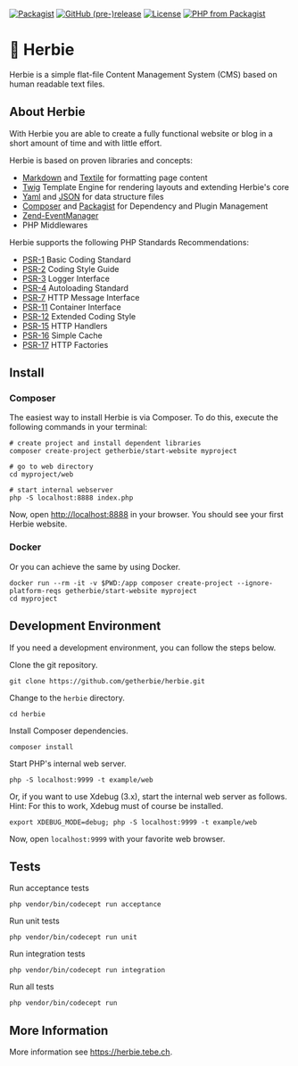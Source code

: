 [![Packagist](https://img.shields.io/packagist/dt/getherbie/herbie.svg)](https://packagist.org/packages/getherbie/herbie)
[![GitHub (pre-)release](https://img.shields.io/github/release/getherbie/herbie/all.svg)](https://github.com/getherbie/herbie/releases)
[![License](https://img.shields.io/badge/License-BSD%203--Clause-blue.svg)](https://github.com/getherbie/herbie/blob/master/LICENCE.md)
[![PHP from Packagist](https://img.shields.io/packagist/php-v/getherbie/herbie.svg)](https://packagist.org/packages/getherbie/herbie)


# :red_car: Herbie

Herbie is a simple flat-file Content Management System (CMS) based on human readable text files.

## About Herbie

With Herbie you are able to create a fully functional website or blog in a short amount of time and with little effort.

Herbie is based on proven libraries and concepts:

* [Markdown](https://www.markdownguide.org) and [Textile](https://textile-lang.com) for formatting page content
* [Twig](https://twig.symfony.com) Template Engine for rendering layouts and extending Herbie's core
* [Yaml](http://www.yaml.org) and [JSON](https://www.json.org) for data structure files
* [Composer](http://getcomposer.org) and [Packagist](https://packagist.org) for Dependency and Plugin Management
* [Zend-EventManager](https://docs.zendframework.com/zend-eventmanager/)
* PHP Middlewares

Herbie supports the following PHP Standards Recommendations:

* [PSR-1](https://www.php-fig.org/psr/psr-1/) Basic Coding Standard
* [PSR-2](https://www.php-fig.org/psr/psr-2/) Coding Style Guide
* [PSR-3](https://www.php-fig.org/psr/psr-3/) Logger Interface
* [PSR-4](https://www.php-fig.org/psr/psr-4/) Autoloading Standard
* [PSR-7](https://www.php-fig.org/psr/psr-7/) HTTP Message Interface
* [PSR-11](https://www.php-fig.org/psr/psr-11/) Container Interface
* [PSR-12](https://www.php-fig.org/psr/psr-12/) Extended Coding Style
* [PSR-15](https://www.php-fig.org/psr/psr-15/) HTTP Handlers
* [PSR-16](https://www.php-fig.org/psr/psr-16/) Simple Cache
* [PSR-17](https://www.php-fig.org/psr/psr-17/) HTTP Factories


## Install

### Composer 

The easiest way to install Herbie is via Composer. 
To do this, execute the following commands in your terminal:

    # create project and install dependent libraries
    composer create-project getherbie/start-website myproject
    
    # go to web directory
    cd myproject/web
    
    # start internal webserver 
    php -S localhost:8888 index.php

Now, open <http://localhost:8888> in your browser.
You should see your first Herbie website. 

### Docker

Or you can achieve the same by using Docker.

    docker run --rm -it -v $PWD:/app composer create-project --ignore-platform-reqs getherbie/start-website myproject 
    cd myproject


## Development Environment

If you need a development environment, you can follow the steps below.

Clone the git repository.

    git clone https://github.com/getherbie/herbie.git

Change to the `herbie` directory.

    cd herbie

Install Composer dependencies.

    composer install

Start PHP's internal web server.

    php -S localhost:9999 -t example/web

Or, if you want to use Xdebug (3.x), start the internal web server as follows.
Hint: For this to work, Xdebug must of course be installed.

    export XDEBUG_MODE=debug; php -S localhost:9999 -t example/web

Now, open `localhost:9999` with your favorite web browser.


## Tests

Run acceptance tests

    php vendor/bin/codecept run acceptance

Run unit tests

    php vendor/bin/codecept run unit

Run integration tests

    php vendor/bin/codecept run integration

Run all tests

    php vendor/bin/codecept run


## More Information

More information see <https://herbie.tebe.ch>.

